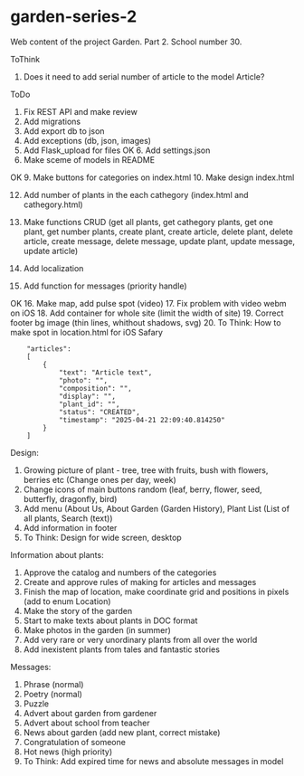 # garden-series-2
Web content of the project Garden. Part 2. School number 30.

ToThink
1. Does it need to add serial number of article to the model Article?

ToDo
1. Fix REST API and make review
2. Add migrations
3. Add export db to json
4. Add exceptions (db, json, images)
5. Add Flask_upload for files
OK 6. Add settings.json
7. Make sceme of models in README

OK 9. Make buttons for categories on index.html
10. Make design index.html

12. Add number of plants in the each cathegory (index.html and cathegory.html)

13. Make functions CRUD (get all plants, get cathegory plants, get one plant, get number plants,
create plant, create article, delete plant, delete article, create message, delete message, update plant, update message, update article)

14. Add localization

15. Add function for messages (priority handle)

OK 16. Make map, add pulse spot (video)
17. Fix problem with video webm on iOS
18. Add container for whole site (limit the width of site)
19. Correct footer bg image (thin lines, whithout shadows, svg)
20. To Think: How to make spot in location.html for iOS Safary




        "articles": 
        [
            {
                "text": "Article text",
                "photo": "",
                "composition": "",
                "display": "",
                "plant_id": "",
                "status": "CREATED",
                "timestamp": "2025-04-21 22:09:40.814250"
            }
        ]

Design:
1. Growing picture of plant - tree, tree with fruits, bush with flowers, berries etc (Change ones per day, week)
2. Change icons of main buttons random (leaf, berry, flower, seed, butterfly, dragonfly, bird)
3. Add menu (About Us, About Garden (Garden History), Plant List (List of all plants, Search (text))
4. Add information in footer
5. To Think: Design for wide screen, desktop

Information about plants:
1. Approve the catalog and numbers of the categories
2. Create and approve rules of making for articles and messages
3. Finish the map of location, make coordinate grid and positions in pixels (add to enum Location)
4. Make the story of the garden
5. Start to make texts about plants in DOC format
6. Make photos in the garden (in summer)
7. Add very rare or very unordinary plants from all over the world
8. Add inexistent plants from tales and fantastic stories

Messages:
1. Phrase (normal)
2. Poetry (normal)
3. Puzzle
3. Advert about garden from gardener
4. Advert about school from teacher
5. News about garden (add new plant, correct mistake)
6. Сongratulation of someone
7. Hot news (high priority)
8. To Think: Add expired time for news and absolute messages in model
